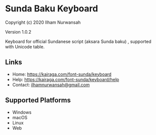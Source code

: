 Sunda Baku Keyboard 
=====================
Copyright (c) 2020 Ilham Nurwansah

Version 1.0.2


Keyboard for official Sundanese script (aksara Sunda baku) , supported with Unicode table.

Links
-----
* Home: https://kairaga.com/font-sunda/keyboard
* Help: https://kairaga.com/font-sunda/keyboard/help
* Contact: ilhamnurwansah@gmail.com

Supported Platforms
-------------------
 * Windows
 * macOS
 * Linux
 * Web
